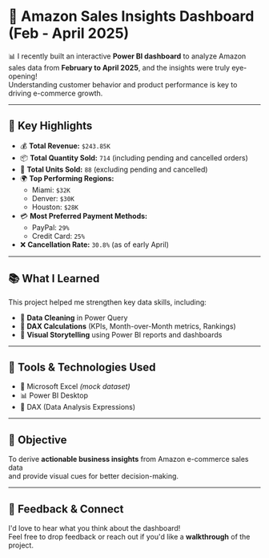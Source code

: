 # 🚀 Amazon Sales Insights Dashboard (Feb - April 2025)

📊 I recently built an interactive **Power BI dashboard** to analyze Amazon sales data from **February to April 2025**, and the insights were truly eye-opening!  
Understanding customer behavior and product performance is key to driving e-commerce growth.

---

## 📌 Key Highlights

- 💰 **Total Revenue:** `$243.85K`  
- 📦 **Total Quantity Sold:** `714` (including pending and cancelled orders)  
- 🛒 **Total Units Sold:** `88` (excluding pending and cancelled)  
- 🌍 **Top Performing Regions:**
  - Miami: `$32K`
  - Denver: `$30K`
  - Houston: `$28K`
- 💳 **Most Preferred Payment Methods:**
  - PayPal: `29%`
  - Credit Card: `25%`
- ❌ **Cancellation Rate:** `30.8%` (as of early April)

---

## 📚 What I Learned

This project helped me strengthen key data skills, including:

- 🔹 **Data Cleaning** in Power Query
- 🔹 **DAX Calculations** (KPIs, Month-over-Month metrics, Rankings)
- 🔹 **Visual Storytelling** using Power BI reports and dashboards

---

## 🔧 Tools & Technologies Used

- 📄 Microsoft Excel *(mock dataset)*
- 📊 Power BI Desktop
- 🔣 DAX (Data Analysis Expressions)

---

## 🎯 Objective

To derive **actionable business insights** from Amazon e-commerce sales data  
and provide visual cues for better decision-making.

---

## 💬 Feedback & Connect

I'd love to hear what you think about the dashboard!  
Feel free to drop feedback or reach out if you'd like a **walkthrough** of the project.

